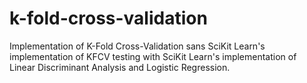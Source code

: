 # k-fold-cross-validation
Implementation of K-Fold Cross-Validation sans SciKit Learn's implementation of KFCV testing with SciKit Learn's implementation of Linear Discriminant Analysis and Logistic Regression.  

